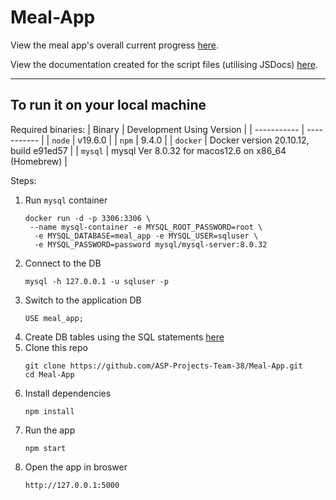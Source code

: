 # Meal-App

View the meal app's overall current progress [here](https://asp-projects-team-38.github.io/Meal-App/views/).<br>

View the documentation created for the script files (utilising JSDocs) [here](https://asp-projects-team-38.github.io/Meal-App/docs/index.html).<br>


---

## To run it on your local machine

Required binaries:
| Binary      | Development Using Version |
| ----------- | ----------- |
| `node`      | v19.6.0       |
| `npm`       | 9.4.0        |
| `docker`    | Docker version 20.10.12, build e91ed57       |
| `mysql`     | mysql  Ver 8.0.32 for macos12.6 on x86_64 (Homebrew)        |


Steps:
1. Run `mysql` container
   ```
   docker run -d -p 3306:3306 \
    --name mysql-container -e MYSQL_ROOT_PASSWORD=root \
     -e MYSQL_DATABASE=meal_app -e MYSQL_USER=sqluser \
     -e MYSQL_PASSWORD=password mysql/mysql-server:8.0.32
   ```
2. Connect to the DB
   ```
   mysql -h 127.0.0.1 -u sqluser -p
   ```
3. Switch to the application DB
   ```
   USE meal_app;
   ```
4. Create DB tables using the SQL statements [here](https://github.com/ASP-Projects-Team-38/Meal-App/blob/main/sql/db_objects.sql)
5. Clone this repo
   ```
   git clone https://github.com/ASP-Projects-Team-38/Meal-App.git
   cd Meal-App
   ```
6. Install dependencies
   ```
   npm install
   ```
7. Run the app
   ```
   npm start
   ```
8. Open the app in broswer
   ```
   http://127.0.0.1:5000
   ```

